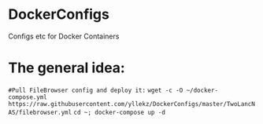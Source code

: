 # DockerConfigs
 Configs etc for Docker Containers

# The general idea:
`#Pull FileBrowser config and deploy it:`
`wget -c -O ~/docker-compose.yml https://raw.githubusercontent.com/yllekz/DockerConfigs/master/TwoLancNAS/filebrowser.yml`
`cd ~; docker-compose up -d`